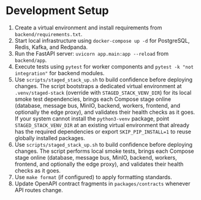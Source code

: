# Development Setup

1. Create a virtual environment and install requirements from `backend/requirements.txt`.
2. Start local infrastructure using `docker-compose up -d` for PostgreSQL, Redis, Kafka, and Redpanda.
3. Run the FastAPI server: `uvicorn app.main:app --reload` from `backend/app`.
4. Execute tests using `pytest` for worker components and `pytest -k "not integration"` for backend modules.
5. Use `scripts/staged_stack_up.sh` to build confidence before deploying changes. The script bootstraps a dedicated virtual environment at `.venv/staged-stack` (override with `STAGED_STACK_VENV_DIR`) for its local smoke test dependencies, brings each Compose stage online (database, message bus, MinIO, backend, workers, frontend, and optionally the edge proxy), and validates their health checks as it goes. If your system cannot install the `python3-venv` package, point `STAGED_STACK_VENV_DIR` at an existing virtual environment that already has the required dependencies or export `SKIP_PIP_INSTALL=1` to reuse globally installed packages.
5. Use `scripts/staged_stack_up.sh` to build confidence before deploying changes. The script performs local smoke tests, brings each Compose stage online (database, message bus, MinIO, backend, workers, frontend, and optionally the edge proxy), and validates their health checks as it goes.
6. Use `make format` (if configured) to apply formatting standards.
7. Update OpenAPI contract fragments in `packages/contracts` whenever API routes change.
